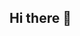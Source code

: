 ## Hi there 👋

<!--
<p><span style="font-size: x-large;"><strong><em><a href="https://top10nutranews.com/Try-Erecpower-Supplement" target="_blank" rel="nofollow" data-saferedirecturl="https://www.google.com/url?hl=en&amp;q=https://top10nutranews.com/Try-Erecpower-Supplement&amp;source=gmail&amp;ust=1729396053276000&amp;usg=AOvVaw06XcIbJNwXTUlJYkBNyRvC">Erecpower Supplement</a></em></strong></span></p>
<p><span style="font-size: x-large;"><em>╰<strong>┈➤</strong></em><strong><em>❗❗</em></strong><strong><em>Shop Now</em></strong><strong><em>❗❗</em></strong><strong><em>╰┈➤</em></strong></span></p>
<p><strong><em><a href="https://top10nutranews.com/Try-Erecpower-Supplement" target="_blank" rel="nofollow" data-saferedirecturl="https://www.google.com/url?hl=en&amp;q=https://top10nutranews.com/Try-Erecpower-Supplement&amp;source=gmail&amp;ust=1729396053276000&amp;usg=AOvVaw06XcIbJNwXTUlJYkBNyRvC"><span style="color: #ff0000; font-size: x-large;">https://top10nutranews.com/Try-Erecpower-Supplement</span></a></em></strong></p>
<p><span style="font-size: x-large;"><strong><em>╰┈➤</em></strong><strong><em>❗❗</em></strong><strong><em>Facebook Page</em></strong><strong><em>❗❗</em></strong><strong><em>╰┈➤</em></strong></span></p>
<p><strong><em><a href="https://www.facebook.com/BuyErecpowerSupplement" target="_blank" rel="nofollow" data-saferedirecturl="https://www.google.com/url?hl=en&amp;q=https://www.facebook.com/BuyErecpowerSupplement&amp;source=gmail&amp;ust=1729396053276000&amp;usg=AOvVaw3ws6693q1-Ti8yQyVMh8Su"><span style="color: #008000; font-size: x-large;">https://www.facebook.com/BuyErecpowerSupplement</span></a></em></strong></p>
<p style="text-align: center;"><strong><em><a href="https://top10nutranews.com/Try-Erecpower-Supplement" target="_blank" rel="nofollow" data-saferedirecturl="https://www.google.com/url?hl=en&amp;q=https://top10nutranews.com/Try-Erecpower-Supplement&amp;source=gmail&amp;ust=1729396053276000&amp;usg=AOvVaw06XcIbJNwXTUlJYkBNyRvC"><img src="https://groups.google.com/group/erecpower-supplement-website/attach/789b42f9b93c/36842920_web1_M1_ADW20240711_ErecPower-Teaser.jpg?part=0.3&amp;view=1" alt="36842920_web1_M1_ADW20240711_ErecPower-Teaser.jpg" width="535px" height="357px" data-iml="2209999.7999999523" /></a><br /></em></strong></p>
<p><strong><em><a href="https://top10nutranews.com/Try-Erecpower-Supplement" target="_blank" rel="nofollow" data-saferedirecturl="https://www.google.com/url?hl=en&amp;q=https://top10nutranews.com/Try-Erecpower-Supplement&amp;source=gmail&amp;ust=1729396053276000&amp;usg=AOvVaw06XcIbJNwXTUlJYkBNyRvC"><span style="color: #ff0000; font-size: large;">Erecpower Supplement</span></a></em></strong><em>&nbsp;- In today's fast-paced world, many men face challenges related to their sexual health. Factors such as stress, age, and lifestyle choices can affect male performance and vitality. However, advancements in science and technology have led to the development of male enhancement supplements like Erecpower Supplement, offering a natural solution to address these concerns.</em><strong><em><br /></em></strong></p>
<p><span style="font-size: x-large;"><strong><em>╰┈➤</em></strong><strong><em>&nbsp;Product Name:⇢&nbsp;</em></strong><strong><em><a href="https://top10nutranews.com/Try-Erecpower-Supplement" target="_blank" rel="nofollow" data-saferedirecturl="https://www.google.com/url?hl=en&amp;q=https://top10nutranews.com/Try-Erecpower-Supplement&amp;source=gmail&amp;ust=1729396053276000&amp;usg=AOvVaw06XcIbJNwXTUlJYkBNyRvC"><span style="color: #ff0000;">Erecpower Supplement</span></a></em></strong></span></p>
<p><span style="font-size: x-large;"><strong><em>╰┈➤</em></strong><strong><em>&nbsp;Benefits:⇢&nbsp;</em></strong><strong><em><a href="https://top10nutranews.com/Try-Erecpower-Supplement" target="_blank" rel="nofollow" data-saferedirecturl="https://www.google.com/url?hl=en&amp;q=https://top10nutranews.com/Try-Erecpower-Supplement&amp;source=gmail&amp;ust=1729396053276000&amp;usg=AOvVaw06XcIbJNwXTUlJYkBNyRvC"><span style="color: #008000;">Improve Testosterone Level and Libido</span></a></em></strong></span></p>
<p><span style="font-size: x-large;"><strong><em>╰┈➤</em></strong><strong><em>&nbsp;Rating:⇢&nbsp;</em></strong><strong><em><a href="https://top10nutranews.com/Buy-Semenoll-Male-Performance-Australia" target="_blank" rel="nofollow" data-saferedirecturl="https://www.google.com/url?hl=en&amp;q=https://top10nutranews.com/Buy-Semenoll-Male-Performance-Australia&amp;source=gmail&amp;ust=1729396053276000&amp;usg=AOvVaw3vUUhf266mxKySi3mErSVQ"><span lang="EN-US"><span style="color: #808080;">★★★★★(5.0)</span></span></a></em></strong></span></p>
<p><span style="font-size: x-large;"><strong><em>╰┈➤</em></strong><strong><em>&nbsp;Availability:⇢&nbsp;</em></strong><strong><em><a href="https://top10nutranews.com/Try-Erecpower-Supplement" target="_blank" rel="nofollow" data-saferedirecturl="https://www.google.com/url?hl=en&amp;q=https://top10nutranews.com/Try-Erecpower-Supplement&amp;source=gmail&amp;ust=1729396053276000&amp;usg=AOvVaw06XcIbJNwXTUlJYkBNyRvC"><span style="color: #ff0000;">In Stock Voted #1 Product in the&nbsp;</span></a></em></strong></span><strong><em><span style="color: #ff0000;">USA</span></em></strong></p>
<p><em><a href="https://top10nutranews.com/Try-Erecpower-Supplement" target="_blank" rel="nofollow" data-saferedirecturl="https://www.google.com/url?hl=en&amp;q=https://top10nutranews.com/Try-Erecpower-Supplement&amp;source=gmail&amp;ust=1729396053276000&amp;usg=AOvVaw06XcIbJNwXTUlJYkBNyRvC"><span style="color: #008000; font-size: x-large;"><strong>➻❥</strong><strong>&nbsp;</strong><strong>Click to Order Erecpower Supplement Here</strong><strong>&nbsp;</strong><strong>❥➻</strong></span></a></em></p>
<p style="text-align: center;"><em><a href="https://top10nutranews.com/Try-Erecpower-Supplement" target="_blank" rel="nofollow" data-saferedirecturl="https://www.google.com/url?hl=en&amp;q=https://top10nutranews.com/Try-Erecpower-Supplement&amp;source=gmail&amp;ust=1729396053276000&amp;usg=AOvVaw06XcIbJNwXTUlJYkBNyRvC"><img src="https://groups.google.com/group/erecpower-supplement-website/attach/789b42f9b93c/a2018336319_65.jfif?part=0.6&amp;view=1" alt="a2018336319_65.jfif" width="535px" height="535px" data-iml="2210023.2000000477" /></a><br /></em></p>
<p><strong><em><span style="font-size: large;">What are Erecpower Supplement ?</span></em></strong></p>
<p><em><a href="https://top10nutranews.com/Try-Erecpower-Supplement" target="_blank" rel="nofollow" data-saferedirecturl="https://www.google.com/url?hl=en&amp;q=https://top10nutranews.com/Try-Erecpower-Supplement&amp;source=gmail&amp;ust=1729396053276000&amp;usg=AOvVaw06XcIbJNwXTUlJYkBNyRvC"><strong><span style="color: #ff0000;">Erecpower Supplement</span></strong></a>&nbsp;supplements are designed to improve various aspects of male sexual health, including libido, stamina, and performance. These supplements typically contain a blend of natural ingredients that are known for their aphrodisiac and performance-enhancing properties.</em></p>
<p><strong><em><a href="https://top10nutranews.com/Try-Erecpower-Supplement" target="_blank" rel="nofollow" data-saferedirecturl="https://www.google.com/url?hl=en&amp;q=https://top10nutranews.com/Try-Erecpower-Supplement&amp;source=gmail&amp;ust=1729396053276000&amp;usg=AOvVaw06XcIbJNwXTUlJYkBNyRvC"><span style="color: #008000;">Erecpower Supplement</span></a>&nbsp;</em></strong><em>is formulated with a blend of natural ingredients that are believed to enhance various aspects of male sexual function, including libido, stamina, and erectile function. Erecpower Supplement is a revolutionary supplement designed to boost male vitality and performance. It's formulated with a blend of natural ingredients known for their ability to improve sexual health and overall well-being.</em></p>
<p><strong><em><span style="font-size: x-large;">How Does Erecpower Supplement Work?</span></em></strong></p>
<p><em><a href="https://www.facebook.com/BuyErecpowerSupplement" target="_blank" rel="nofollow" data-saferedirecturl="https://www.google.com/url?hl=en&amp;q=https://www.facebook.com/BuyErecpowerSupplement&amp;source=gmail&amp;ust=1729396053276000&amp;usg=AOvVaw3ws6693q1-Ti8yQyVMh8Su"><strong><span style="color: #008000;">Erecpower Supplement</span></strong></a>&nbsp;works through its potent blend of ingredients that target different aspects of male sexual health. These ingredients may help improve blood flow to the penis, support testosterone production, and boost overall sexual performance. Erecpower Supplement works by addressing the root causes of sexual dysfunction in men. It helps improve blood circulation to the penis, leading to harder and longer-lasting erections. Additionally, it boosts testosterone levels, which are essential for maintaining libido and sexual vitality.</em></p>
<p><strong><em><a href="https://www.facebook.com/BuyErecpowerSupplement" target="_blank" rel="nofollow" data-saferedirecturl="https://www.google.com/url?hl=en&amp;q=https://www.facebook.com/BuyErecpowerSupplement&amp;source=gmail&amp;ust=1729396053276000&amp;usg=AOvVaw3ws6693q1-Ti8yQyVMh8Su"><span style="color: #ff0000; font-size: large;">Erecpower Supplement</span></a>&nbsp;</em></strong><em>is a dietary supplement designed to support male sexual health and performance. With its blend of natural ingredients and potential benefits, it's no wonder why it's gained popularity among men looking to enhance their sexual experiences. However, it's essential to use caution and consult with a healthcare professional before starting any new supplement regimen, especially if you have underlying health conditions or are taking medications</em></p>
<p style="text-align: center;"><em><a href="https://top10nutranews.com/Try-Erecpower-Supplement" target="_blank" rel="nofollow" data-saferedirecturl="https://www.google.com/url?hl=en&amp;q=https://top10nutranews.com/Try-Erecpower-Supplement&amp;source=gmail&amp;ust=1729396053276000&amp;usg=AOvVaw06XcIbJNwXTUlJYkBNyRvC"><img src="https://groups.google.com/group/erecpower-supplement-website/attach/789b42f9b93c/458699195_122098409342513291_1737038024636770577_n.jpg?part=0.8&amp;view=1" alt="458699195_122098409342513291_1737038024636770577_n.jpg" width="535px" height="375px" data-iml="2210170.2000000477" /></a><br /></em></p>
<p><strong><em><span style="font-size: x-large;">The Science Behind Erecpower Supplement</span></em></strong></p>
<p><em><a href="https://www.facebook.com/BuyErecpowerSupplement" target="_blank" rel="nofollow" data-saferedirecturl="https://www.google.com/url?hl=en&amp;q=https://www.facebook.com/BuyErecpowerSupplement&amp;source=gmail&amp;ust=1729396053276000&amp;usg=AOvVaw3ws6693q1-Ti8yQyVMh8Su"><strong>Erecpower Supplement</strong></a>&nbsp;products has seen significant growth, with various supplements claiming to enhance male performance and address issues like erectile dysfunction and stamina. Among these, Erecpower Supplement stands out as a popular choice for many men seeking to improve their sexual health.</em></p>
<p><em>But what is the science behind Erecpower Supplement? Let's delve into the scientific aspects of this supplement to understand how it works and its potential benefits.</em></p>
<p><strong><em><a href="https://www.facebook.com/BuyErecpowerSupplement" target="_blank" rel="nofollow" data-saferedirecturl="https://www.google.com/url?hl=en&amp;q=https://www.facebook.com/BuyErecpowerSupplement&amp;source=gmail&amp;ust=1729396053276000&amp;usg=AOvVaw3ws6693q1-Ti8yQyVMh8Su"><span style="color: #ff0000;">Hormonal Balance</span></a>&nbsp;-</em></strong><em>&nbsp;One of the key factors in male sexual health is hormonal balance. Testosterone, a hormone primarily produced in the testicles, plays a crucial role in libido, muscle mass, bone density, and overall well-being. Erecpower Supplement contains ingredients known to support healthy testosterone levels, promoting sexual desire and performance.</em></p>
<p><strong><em><a href="https://www.facebook.com/BuyErecpowerSupplement" target="_blank" rel="nofollow" data-saferedirecturl="https://www.google.com/url?hl=en&amp;q=https://www.facebook.com/BuyErecpowerSupplement&amp;source=gmail&amp;ust=1729396053276000&amp;usg=AOvVaw3ws6693q1-Ti8yQyVMh8Su">Blood Flowand Nitric Oxide</a>&nbsp;-</em></strong><em>&nbsp;Another important aspect of male enhancement is blood flow, particularly to the genital area. Nitric oxide, a natural vasodilator, helps relax blood vessels and improve circulation, leading to better erections and enhanced sexual pleasure. Erecpower Supplement includes ingredients that boost nitric oxide production, supporting optimal blood flow for improved performance.</em></p>
<p><strong><em><a href="https://www.facebook.com/BuyErecpowerSupplement" target="_blank" rel="nofollow" data-saferedirecturl="https://www.google.com/url?hl=en&amp;q=https://www.facebook.com/BuyErecpowerSupplement&amp;source=gmail&amp;ust=1729396053276000&amp;usg=AOvVaw3ws6693q1-Ti8yQyVMh8Su"><span style="color: #ff0000;">Tissue Growth and Repair</span>&nbsp;</a>-&nbsp;</em></strong><em>Some male enhancement products focus on promoting tissue growth and repair in the penile region. Ingredients like L-arginine and horny goat weed, found in<strong>&nbsp;<a href="https://www.facebook.com/BuyErecpowerSupplement" target="_blank" rel="nofollow" data-saferedirecturl="https://www.google.com/url?hl=en&amp;q=https://www.facebook.com/BuyErecpowerSupplement&amp;source=gmail&amp;ust=1729396053276000&amp;usg=AOvVaw3ws6693q1-Ti8yQyVMh8Su"><span style="color: #008000;">Erecpower Supplement</span></a></strong>&nbsp;Reviews, are known for their potential to stimulate tissue regeneration and improve erectile function. These ingredients work synergistically to enhance sexual experiences.</em></p>
<p style="text-align: center;"><strong><em><a href="https://top10nutranews.com/Try-Erecpower-Supplement" target="_blank" rel="nofollow" data-saferedirecturl="https://www.google.com/url?hl=en&amp;q=https://top10nutranews.com/Try-Erecpower-Supplement&amp;source=gmail&amp;ust=1729396053276000&amp;usg=AOvVaw06XcIbJNwXTUlJYkBNyRvC"><span style="color: #ff0000; font-size: xx-large;">==&gt;&gt;Buy Now With Huge Discount&nbsp;⥤⥤&nbsp;Official Website Visit Now</span></a></em></strong></p>
<p><strong><em><span style="font-size: large;">Ingredients in Erecpower Supplement</span></em></strong></p>
<p><em><strong><a href="https://top10nutranews.com/Try-Erecpower-Supplement" target="_blank" rel="nofollow" data-saferedirecturl="https://www.google.com/url?hl=en&amp;q=https://top10nutranews.com/Try-Erecpower-Supplement&amp;source=gmail&amp;ust=1729396053276000&amp;usg=AOvVaw06XcIbJNwXTUlJYkBNyRvC">Erecpower Supplement</a></strong><strong>&nbsp;</strong>is formulated with a proprietary blend of natural ingredients, including herbal extracts, vitamins, and minerals. Some key ingredients include:</em></p>
<p><strong><em><a href="https://top10nutranews.com/Try-Erecpower-Supplement" target="_blank" rel="nofollow" data-saferedirecturl="https://www.google.com/url?hl=en&amp;q=https://top10nutranews.com/Try-Erecpower-Supplement&amp;source=gmail&amp;ust=1729396053276000&amp;usg=AOvVaw06XcIbJNwXTUlJYkBNyRvC"><span style="color: #ff0000;">Tongkat Ali</span>:</a></em></strong><em>&nbsp;Known for its ability to increase testosterone levels and improve sexual performance.</em></p>
<p><strong><em><a href="https://top10nutranews.com/Try-Erecpower-Supplement" target="_blank" rel="nofollow" data-saferedirecturl="https://www.google.com/url?hl=en&amp;q=https://top10nutranews.com/Try-Erecpower-Supplement&amp;source=gmail&amp;ust=1729396053276000&amp;usg=AOvVaw06XcIbJNwXTUlJYkBNyRvC">Horny Goat Weed:</a>&nbsp;</em></strong><em>Helps improve blood flow to the penis, leading to firmer and longer-lasting erections.</em></p>
<p><strong><em><a href="https://www.facebook.com/BuyErecpowerSupplement" target="_blank" rel="nofollow" data-saferedirecturl="https://www.google.com/url?hl=en&amp;q=https://www.facebook.com/BuyErecpowerSupplement&amp;source=gmail&amp;ust=1729396053276000&amp;usg=AOvVaw3ws6693q1-Ti8yQyVMh8Su"><span style="color: #ff0000;">Tribulus Terrestris:</span></a></em></strong><em>&nbsp;Boosts libido and enhances overall sexual function.</em></p>
<p><strong><em><a href="https://www.facebook.com/BuyErecpowerSupplement" target="_blank" rel="nofollow" data-saferedirecturl="https://www.google.com/url?hl=en&amp;q=https://www.facebook.com/BuyErecpowerSupplement&amp;source=gmail&amp;ust=1729396053276000&amp;usg=AOvVaw3ws6693q1-Ti8yQyVMh8Su"><span style="color: #008000;">Maca Root:</span></a></em></strong><em>&nbsp;Improves energy levels and stamina, allowing for better performance in the bedroom.</em></p>
<p><strong><em><a href="https://www.facebook.com/BuyErecpowerSupplement" target="_blank" rel="nofollow" data-saferedirecturl="https://www.google.com/url?hl=en&amp;q=https://www.facebook.com/BuyErecpowerSupplement&amp;source=gmail&amp;ust=1729396053276000&amp;usg=AOvVaw3ws6693q1-Ti8yQyVMh8Su"><span style="color: #ff0000;">L-Arginine:</span></a></em></strong><em><span style="color: #ff0000;">&nbsp;</span>An amino acid that promotes blood flow to the genital area, aiding in achieving and maintaining erections.</em></p>
<p style="text-align: center;"><em><a href="https://top10nutranews.com/Try-Erecpower-Supplement" target="_blank" rel="nofollow" data-saferedirecturl="https://www.google.com/url?hl=en&amp;q=https://top10nutranews.com/Try-Erecpower-Supplement&amp;source=gmail&amp;ust=1729396053276000&amp;usg=AOvVaw06XcIbJNwXTUlJYkBNyRvC"><img src="https://groups.google.com/group/erecpower-supplement-website/attach/789b42f9b93c/sex%20pill.png?part=0.2&amp;view=1" alt="sex pill.png" width="478px" height="317px" data-iml="2210215.600000024" /></a><br /></em></p>
<p><strong><em><span style="font-size: x-large;">Benefits of Using Erecpower Supplement</span></em></strong></p>
<p><strong><em><a href="https://www.facebook.com/BuyErecpowerSupplement" target="_blank" rel="nofollow" data-saferedirecturl="https://www.google.com/url?hl=en&amp;q=https://www.facebook.com/BuyErecpowerSupplement&amp;source=gmail&amp;ust=1729396053276000&amp;usg=AOvVaw3ws6693q1-Ti8yQyVMh8Su"><span style="color: #008000;">Improved Sexual Performance</span></a><span style="color: #008000;">&nbsp;</span>-&nbsp;</em></strong><em>One of the primary benefits of&nbsp;<a href="https://www.facebook.com/BuyErecpowerSupplement" target="_blank" rel="nofollow" data-saferedirecturl="https://www.google.com/url?hl=en&amp;q=https://www.facebook.com/BuyErecpowerSupplement&amp;source=gmail&amp;ust=1729396053276000&amp;usg=AOvVaw3ws6693q1-Ti8yQyVMh8Su"><strong><span style="color: #ff0000;">Erecpower Supplement</span></strong></a><span style="color: #ff0000;">&nbsp;</span>is its ability to improve sexual performance. The powerful blend of natural ingredients works synergistically to support blood flow, enhance testosterone levels, and boost energy levels. As a result, users may experience firmer and longer-lasting erections, increased staying power, and improved overall performance during intimate moments.</em></p>
<p><strong><em><a href="https://www.facebook.com/BuyErecpowerSupplement" target="_blank" rel="nofollow" data-saferedirecturl="https://www.google.com/url?hl=en&amp;q=https://www.facebook.com/BuyErecpowerSupplement&amp;source=gmail&amp;ust=1729396053277000&amp;usg=AOvVaw28jGW4__72zNRp_PFQHPvI">Increased Libido and Stamina</a></em></strong><strong><em>&nbsp;-</em></strong><em>&nbsp;Another significant advantage of Bio Peak is its potential to increase libido and stamina. The supplement contains ingredients known for their aphrodisiac properties, which can help reignite passion and desire. Additionally, by supporting energy levels and endurance, Alpha enables users to sustain peak performance throughout their intimate encounters, leading to enhanced sexual satisfaction for both partners.</em></p>
<p><strong><em><span style="color: #008000;">Enhanced Confidence and Self-Esteem</span></em></strong><strong><em>&nbsp;-</em></strong><em>&nbsp;Beyond the physical benefits, Erecpower Supplement can also have a positive impact on mental well-being. By improving sexual performance and satisfaction, individuals may experience a boost in confidence and self-esteem. Feeling more confident in bed can translate to improved self-assurance in other areas of life, ultimately leading to a more fulfilling and satisfying lifestyle.</em></p>
<p><strong><em><span style="color: #008000;">Scientific Evidence and Studies</span></em></strong><strong><em>&nbsp;-&nbsp;</em></strong><em>The effectiveness of Erecpower Supplement is backed by scientific evidence and studies. Clinical trials have demonstrated the potential of its key ingredients to enhance sexual function and performance. Research shows that regular use of Bio Peak can lead to significant improvements in erectile function, libido, and overall sexual satisfaction, making it a trusted choice for men seeking to optimize their sexual health.</em></p>
<p><strong><em><span style="color: #008000;">Enhanced Stamina</span></em></strong><strong><em>:&nbsp;</em></strong><em>Users may experience increased energy levels and stamina, allowing for longer-lasting sexual performance.</em></p>
<p><strong><em><span style="color: #ff0000;">Better Erections</span></em></strong><strong><em><span style="color: #ff0000;">:</span>&nbsp;</em></strong><em>By supporting blood flow to the penis, Erecpower Supplement could help improve erectile function and achieve firmer erections.</em></p>
<p><strong><em><span style="color: #008000;">Increased Confidence</span></em></strong><strong><em>:&nbsp;</em></strong><em>Improvements in sexual performance can lead to increased confidence and satisfaction in intimate encounters.</em></p>
<p><strong><em><span style="font-size: x-large;">Other Advantages of Erecpower Supplement</span></em></strong></p>
<p><em><span style="color: #008000;">"</span><strong><a href="https://www.facebook.com/BuyErecpowerSupplement" target="_blank" rel="nofollow" data-saferedirecturl="https://www.google.com/url?hl=en&amp;q=https://www.facebook.com/BuyErecpowerSupplement&amp;source=gmail&amp;ust=1729396053277000&amp;usg=AOvVaw28jGW4__72zNRp_PFQHPvI"><span style="color: #008000;">Erecpower Supplement</span></a>&nbsp;</strong>for Male Enhancement" may contain hemp plants and different decorations. They could give different advantages to your body, for example,</em></p>
<p><em>&bull; These may assist with getting better virility and centrality.</em></p>
<p><em>&bull; People could get better energy to perform for an entire evening.</em></p>
<p><em>&bull; These cases could give better trust in people.</em></p>
<p><em>&bull; One may not feel tired there of brain of taking these cases reliably.</em></p>
<p><em>&bull; One may not get pressure or strain there of psyche of requiring a regular piece of these compartments.</em></p>
<p><em>&bull; You could acquire power and constancy to perform around evening time.</em></p>
<p style="text-align: center;"><em><a href="https://top10nutranews.com/Try-Erecpower-Supplement" target="_blank" rel="nofollow" data-saferedirecturl="https://www.google.com/url?hl=en&amp;q=https://top10nutranews.com/Try-Erecpower-Supplement&amp;source=gmail&amp;ust=1729396053277000&amp;usg=AOvVaw2Gn0yFRDga7cJnBnF6t1oB"><img src="https://groups.google.com/group/erecpower-supplement-website/attach/789b42f9b93c/119153639-young-couple-having-in-the-bed-pasionate-young-lovers-making-love-in-the-bedroom-relationship-people.jpg?part=0.4&amp;view=1" alt="119153639-young-couple-having-in-the-bed-pasionate-young-lovers-making-love-in-the-bedroom-relationship-people.jpg" width="535px" height="332px" data-iml="2209974.899999976" /></a><br /></em></p>
<p><strong><em><span style="font-size: large;">How to Use Erecpower Supplement ?</span></em></strong></p>
<p><em><a href="https://www.facebook.com/BuyErecpowerSupplement" target="_blank" rel="nofollow" data-saferedirecturl="https://www.google.com/url?hl=en&amp;q=https://www.facebook.com/BuyErecpowerSupplement&amp;source=gmail&amp;ust=1729396053277000&amp;usg=AOvVaw28jGW4__72zNRp_PFQHPvI"><strong>Erecpower Supplement</strong></a>&nbsp;are easy to incorporate into your daily routine. Simply take the recommended dosage as needed, preferably with a meal for optimal absorption. These gummies can be consumed discreetly anytime, anywhere, making them a convenient option for busy individuals.</em></p>
<p><strong><em><span style="font-size: large;">Step 1: Read the Instructions</span></em></strong></p>
<p><em>Before using Erecpower Supplement, carefully read the instructions provided on the packaging. It is important to understand the recommended dosage and any precautions or warnings.</em></p>
<p><strong><em><span style="font-size: large;">Step 2: Start with a Low Dosage</span></em></strong></p>
<p><em>For optimal results, it is recommended to start with a low dosage of Erecpower Supplement.&nbsp; You can gradually increase the dosage if needed.</em></p>
<p><strong><em><span style="font-size: large;">Step 3: Take Regularly</span></em></strong></p>
<p><em>To experience the full benefits of Erecpower Supplement, it is important to take them regularly. Consistency is key in achieving desired results. Set a daily reminder or incorporate them into your daily routine.</em></p>
<p><strong><em><span style="font-size: large;">Step 4: Follow the Recommended Dosage</span></em></strong></p>
<p><em>Follow the recommended dosage as stated on the packaging or as advised by your healthcare professional. It is important not to exceed the recommended dosage to avoid any potential side effects.</em></p>
<p style="text-align: center;"><strong><em><a href="https://top10nutranews.com/Try-Erecpower-Supplement" target="_blank" rel="nofollow" data-saferedirecturl="https://www.google.com/url?hl=en&amp;q=https://top10nutranews.com/Try-Erecpower-Supplement&amp;source=gmail&amp;ust=1729396053277000&amp;usg=AOvVaw2Gn0yFRDga7cJnBnF6t1oB"><span style="color: #ff0000; font-size: xx-large;">==&gt;&gt;Buy Now With Huge Discount&nbsp;⥤⥤&nbsp;Official Website Visit Now</span></a></em></strong></p>
<p><strong><em><span style="font-size: large;">Dosage and Usage Instructions</span></em></strong></p>
<p><em>To experience the full benefits of<strong>&nbsp;<a href="https://top10nutranews.com/Try-Erecpower-Supplement" target="_blank" rel="nofollow" data-saferedirecturl="https://www.google.com/url?hl=en&amp;q=https://top10nutranews.com/Try-Erecpower-Supplement&amp;source=gmail&amp;ust=1729396053277000&amp;usg=AOvVaw2Gn0yFRDga7cJnBnF6t1oB">Erecpower Supplement</a></strong>, it's recommended to take the supplement as directed on the packaging. Typically, users are advised to take one to two capsules daily with water. Consistency is key, and results may vary for each individual.</em></p>
<p style="text-align: center;"><em><a href="https://top10nutranews.com/Try-Erecpower-Supplement" target="_blank" rel="nofollow" data-saferedirecturl="https://www.google.com/url?hl=en&amp;q=https://top10nutranews.com/Try-Erecpower-Supplement&amp;source=gmail&amp;ust=1729396053277000&amp;usg=AOvVaw2Gn0yFRDga7cJnBnF6t1oB"><img src="https://groups.google.com/group/erecpower-supplement-website/attach/789b42f9b93c/boudoir-4669606_640.jpg?part=0.7&amp;view=1" alt="boudoir-4669606_640.jpg" width="535px" height="357px" data-iml="2209829.399999976" /></a><br /></em></p>
<p><strong><em><span style="font-size: large;">Safety and Side Effects</span></em></strong></p>
<p><em>When used as directed, Erecpower Supplement is generally safe for most individuals. However, it's essential to follow the recommended dosage instructions and consult with a healthcare professional before starting any new supplement regimen, especially for those with underlying health conditions or taking medications. While rare, some potential side effects may include mild digestive discomfort or allergic reactions to specific ingredients.</em></p>
<p><em>Many men have reported positive experiences with&nbsp;<strong><a href="https://top10nutranews.com/Try-Erecpower-Supplement" target="_blank" rel="nofollow" data-saferedirecturl="https://www.google.com/url?hl=en&amp;q=https://top10nutranews.com/Try-Erecpower-Supplement&amp;source=gmail&amp;ust=1729396053277000&amp;usg=AOvVaw2Gn0yFRDga7cJnBnF6t1oB"><span style="color: #008000;">Erecpower Supplement</span></a>.</strong>&nbsp;They have noticed improvements in their sexual performance and overall satisfaction in the bedroom. Customers praise the product for its natural ingredients and effectiveness in enhancing male vitality.</em></p>
<p><strong><em><span style="font-size: large;">You need to follow under security endeavors while utilizing Erecpower Supplement :-</span></em></strong></p>
<p><em>&bull; Alcohol or smoking are not allowed.</em></p>
<p><em>&bull; If you are a male more than 18 years old, by then, at that point, you could utilize it.</em></p>
<p><em>&bull; Might you sooner or later get it far from the children?</em></p>
<p><strong><em><span style="font-size: large;">Possible Side Effects and Safety Concerns</span></em></strong></p>
<p><em>While&nbsp;<a href="https://top10nutranews.com/Try-Erecpower-Supplement" target="_blank" rel="nofollow" data-saferedirecturl="https://www.google.com/url?hl=en&amp;q=https://top10nutranews.com/Try-Erecpower-Supplement&amp;source=gmail&amp;ust=1729396053277000&amp;usg=AOvVaw2Gn0yFRDga7cJnBnF6t1oB"><strong><span style="color: #ff0000;">Erecpower Supplement</span></strong></a>&nbsp;is generally safe for most men, some individuals may experience mild side effects such as headache or upset stomach. It's essential to follow the recommended dosage instructions and consult with a healthcare professional before starting any new supplement regimen.</em></p>
<p><strong><em><span style="font-size: large;">Customer Reviews and Testimonials</span></em></strong></p>
<p><em>Erecpower Supplement have garnered positive feedback from satisfied customers worldwide. Many users have reported noticeable improvements in their sexual health and overall well-being after incorporating these gummies into their daily routine. From increased energy levels to enhanced performance, the benefits of Erecpower Supplement are undeniable.</em></p>
<p><strong><em><span style="font-size: large;">Comparing Erecpower Supplement with Other Products</span></em></strong></p>
<p><em>When comparing&nbsp;<a href="https://top10nutranews.com/Try-Erecpower-Supplement" target="_blank" rel="nofollow" data-saferedirecturl="https://www.google.com/url?hl=en&amp;q=https://top10nutranews.com/Try-Erecpower-Supplement&amp;source=gmail&amp;ust=1729396053277000&amp;usg=AOvVaw2Gn0yFRDga7cJnBnF6t1oB"><strong><span style="color: #ff0000;">Erecpower Supplement&nbsp;</span></strong></a>with other products on the market, several factors set them apart. From their premium-quality ingredients to their potent formula, Erecpower Supplement offer superior efficacy and value. With a reputation for excellence and a loyal customer base, It sets the standard for male enhancement products.</em></p>
<p><strong><em><span style="font-size: large;">Where to Buy Erecpower Supplement ?</span></em></strong></p>
<p><em><a href="https://top10nutranews.com/Try-Erecpower-Supplement" target="_blank" rel="nofollow" data-saferedirecturl="https://www.google.com/url?hl=en&amp;q=https://top10nutranews.com/Try-Erecpower-Supplement&amp;source=gmail&amp;ust=1729396053277000&amp;usg=AOvVaw2Gn0yFRDga7cJnBnF6t1oB"><strong>Erecpower Supplement&nbsp;</strong></a>is available for purchase online through the official website. It's essential to buy from a reputable source to ensure you're getting a genuine product with high-quality ingredients.</em></p>
<p style="text-align: center;"><em><a href="https://top10nutranews.com/Try-Erecpower-Supplement" target="_blank" rel="nofollow" data-saferedirecturl="https://www.google.com/url?hl=en&amp;q=https://top10nutranews.com/Try-Erecpower-Supplement&amp;source=gmail&amp;ust=1729396053277000&amp;usg=AOvVaw2Gn0yFRDga7cJnBnF6t1oB"><img src="https://groups.google.com/group/erecpower-supplement-website/attach/789b42f9b93c/1000_F_335590639_VZrqUOlgTeAzQk3LL2F9SFC9LL96F0Ea.jpg?part=0.1&amp;view=1" alt="1000_F_335590639_VZrqUOlgTeAzQk3LL2F9SFC9LL96F0Ea.jpg" width="535px" height="357px" data-iml="2210579.399999976" /></a><br /></em></p>
<p><strong><em>Conclusion</em></strong></p>
<p><strong><em><a href="https://top10nutranews.com/Try-Erecpower-Supplement" target="_blank" rel="nofollow" data-saferedirecturl="https://www.google.com/url?hl=en&amp;q=https://top10nutranews.com/Try-Erecpower-Supplement&amp;source=gmail&amp;ust=1729396053277000&amp;usg=AOvVaw2Gn0yFRDga7cJnBnF6t1oB">Erecpower Supplement</a>&nbsp;</em></strong><em>offers a natural and effective solution for men looking to improve their sexual health and performance. With its blend of natural ingredients and positive customer reviews, it's worth considering for those seeking to enhance their vitality and satisfaction in the bedroom.</em></p>
<p style="text-align: center;"><strong><em><a href="https://top10nutranews.com/Try-Erecpower-Supplement" target="_blank" rel="nofollow" data-saferedirecturl="https://www.google.com/url?hl=en&amp;q=https://top10nutranews.com/Try-Erecpower-Supplement&amp;source=gmail&amp;ust=1729396053277000&amp;usg=AOvVaw2Gn0yFRDga7cJnBnF6t1oB"><span style="color: #ff0000; font-size: xx-large;">==&gt;&gt;Buy Now With Huge Discount&nbsp;⥤⥤&nbsp;Official Website Visit Now</span></a></em></strong></p>
<p style="text-align: center;"><strong><em><a href="https://top10nutranews.com/Try-Erecpower-Supplement" target="_blank" rel="nofollow" data-saferedirecturl="https://www.google.com/url?hl=en&amp;q=https://top10nutranews.com/Try-Erecpower-Supplement&amp;source=gmail&amp;ust=1729396053277000&amp;usg=AOvVaw2Gn0yFRDga7cJnBnF6t1oB"><img src="https://groups.google.com/group/erecpower-supplement-website/attach/789b42f9b93c/Screenshot_1.png?part=0.5&amp;view=1" alt="Screenshot_1.png" width="535px" height="232px" data-iml="2210444.100000024" /></a><br /></em></strong></p>
<p><strong><em><a href="https://top10nutranews.com/Try-Erecpower-Supplement" target="_blank" rel="nofollow" data-saferedirecturl="https://www.google.com/url?hl=en&amp;q=https://top10nutranews.com/Try-Erecpower-Supplement&amp;source=gmail&amp;ust=1729396053277000&amp;usg=AOvVaw2Gn0yFRDga7cJnBnF6t1oB"><span style="color: #008000; font-size: x-large;">Tags:</span></a></em></strong></p>
<p><span style="font-size: x-large;"><strong><em><a href="https://www.facebook.com/BuyErecpowerSupplement" target="_blank" rel="nofollow" data-saferedirecturl="https://www.google.com/url?hl=en&amp;q=https://www.facebook.com/BuyErecpowerSupplement&amp;source=gmail&amp;ust=1729396053277000&amp;usg=AOvVaw28jGW4__72zNRp_PFQHPvI"><span style="color: #0000ff;">#ErecpowerSupplement</span></a></em></strong></span></p>
<p><span style="font-size: x-large;"><strong><em><a href="https://www.facebook.com/BuyErecpowerSupplement" target="_blank" rel="nofollow" data-saferedirecturl="https://www.google.com/url?hl=en&amp;q=https://www.facebook.com/BuyErecpowerSupplement&amp;source=gmail&amp;ust=1729396053277000&amp;usg=AOvVaw28jGW4__72zNRp_PFQHPvI"><span style="color: #0000ff;">#ErecpowerSupplementPrice</span></a></em></strong></span></p>
<p>&nbsp;<strong><em><a href="https://www.facebook.com/BuyErecpowerSupplement" target="_blank" rel="nofollow" data-saferedirecturl="https://www.google.com/url?hl=en&amp;q=https://www.facebook.com/BuyErecpowerSupplement&amp;source=gmail&amp;ust=1729396053277000&amp;usg=AOvVaw28jGW4__72zNRp_PFQHPvI"><span style="color: #0000ff; font-size: x-large;">#ErecpowerSupplementBuy</span></a></em></strong></p>
<p><span style="font-size: x-large;"><strong><em><a href="https://www.facebook.com/BuyErecpowerSupplement" target="_blank" rel="nofollow" data-saferedirecturl="https://www.google.com/url?hl=en&amp;q=https://www.facebook.com/BuyErecpowerSupplement&amp;source=gmail&amp;ust=1729396053277000&amp;usg=AOvVaw28jGW4__72zNRp_PFQHPvI"><span style="color: #0000ff;">#ErecpowerSupplementOffer</span></a></em></strong></span></p>
<p><span style="font-size: x-large;"><strong><em><a href="https://top10nutranews.com/Try-Erecpower-Supplement" target="_blank" rel="nofollow" data-saferedirecturl="https://www.google.com/url?hl=en&amp;q=https://top10nutranews.com/Try-Erecpower-Supplement&amp;source=gmail&amp;ust=1729396053277000&amp;usg=AOvVaw2Gn0yFRDga7cJnBnF6t1oB"><span style="color: #0000ff;">#ErecpowerSupplementOrder</span></a></em></strong></span></p>
<p><span style="font-size: x-large;"><strong><em><a href="https://top10nutranews.com/Try-Erecpower-Supplement" target="_blank" rel="nofollow" data-saferedirecturl="https://www.google.com/url?hl=en&amp;q=https://top10nutranews.com/Try-Erecpower-Supplement&amp;source=gmail&amp;ust=1729396053277000&amp;usg=AOvVaw2Gn0yFRDga7cJnBnF6t1oB"><span style="color: #0000ff;">#ErecpowerSupplementreviews</span></a></em></strong></span></p>
<p><span style="font-size: x-large;"><strong><em><a href="https://top10nutranews.com/Try-Erecpower-Supplement" target="_blank" rel="nofollow" data-saferedirecturl="https://www.google.com/url?hl=en&amp;q=https://top10nutranews.com/Try-Erecpower-Supplement&amp;source=gmail&amp;ust=1729396053277000&amp;usg=AOvVaw2Gn0yFRDga7cJnBnF6t1oB"><span style="color: #0000ff;">#ErecpowerSupplementresult</span></a></em></strong></span></p>
<p><span style="font-size: x-large;"><em><a href="https://top10nutranews.com/Try-Erecpower-Supplement" target="_blank" rel="nofollow" data-saferedirecturl="https://www.google.com/url?hl=en&amp;q=https://top10nutranews.com/Try-Erecpower-Supplement&amp;source=gmail&amp;ust=1729396053277000&amp;usg=AOvVaw2Gn0yFRDga7cJnBnF6t1oB"><strong><span style="color: #0000ff;">#ErecpowerSupplementBenefits</span></strong></a></em></span></p>
<p><em><a href="https://top10nutranews.com/Try-Erecpower-Supplement" target="_blank" rel="nofollow" data-saferedirecturl="https://www.google.com/url?hl=en&amp;q=https://top10nutranews.com/Try-Erecpower-Supplement&amp;source=gmail&amp;ust=1729396053277000&amp;usg=AOvVaw2Gn0yFRDga7cJnBnF6t1oB"><span style="color: #0000ff; font-size: x-large;"><strong>#ErecpowerSupplementsexualhealth</strong></span></a></em></p>
<p style="text-align: center;"><em><span style="color: #0000ff; font-size: x-large;"><strong><a href="https://top10nutranews.com/Try-Erecpower-Supplement" target="_blank" rel="nofollow" data-saferedirecturl="https://www.google.com/url?hl=en&amp;q=https://top10nutranews.com/Try-Erecpower-Supplement&amp;source=gmail&amp;ust=1729396053277000&amp;usg=AOvVaw2Gn0yFRDga7cJnBnF6t1oB"><span style="color: #ff0000; font-size: xx-large;">==&gt;&gt;Buy Now With Huge Discount&nbsp;⥤⥤&nbsp;Official Website Visit Now</span></a></strong></span></em></p>
<p><strong><a href="https://www.facebook.com/BuyErecpowerSupplement">https://www.facebook.com/BuyErecpowerSupplement</a></strong></p>
<p><strong><a href="https://erecpowersupplement.blogspot.com/2024/10/erecpower-supplement.html">https://erecpowersupplement.blogspot.com/2024/10/erecpower-supplement.html</a></strong></p>
<p><strong><a href="https://groups.google.com/g/erecpower-supplement-website/c/y3gNiaJ15oM">https://groups.google.com/g/erecpower-supplement-website/c/y3gNiaJ15oM</a></strong></p>
<p><strong><a href="https://sites.google.com/view/erecpower-supplement-website/">https://sites.google.com/view/erecpower-supplement-website/</a></strong></p>
<p><strong><a href="https://sites.google.com/view/erecpower-supplement-reviews/">https://sites.google.com/view/erecpower-supplement-reviews/</a></strong></p>
<p><strong><a href="https://in.pinterest.com/pin/959266789456150239/">https://in.pinterest.com/pin/959266789456150239/</a></strong></p>
<p><strong><a href="https://in.pinterest.com/pin/959266789456150230/">https://in.pinterest.com/pin/959266789456150230/</a></strong></p>
<p><strong><a href="https://in.pinterest.com/pin/959266789456150221/">https://in.pinterest.com/pin/959266789456150221/</a></strong></p>
<p><strong><a href="https://erecpower-supplement-reviews.jimdosite.com">https://erecpower-supplement-reviews.jimdosite.com</a></strong></p>
<p><strong><a href="https://erecpowersupplementreviews.godaddysites.com/">https://erecpowersupplementreviews.godaddysites.com/</a></strong></p>
<p><strong><a href="https://erecpower-supplement-reviews.company.site/">https://erecpower-supplement-reviews.company.site/</a></strong></p>
<p><strong><a href="https://erecpowersupplementbuy.hashnode.dev/erecpower-supplement-reviews-boost-stamina-staying-power-price">https://erecpowersupplementbuy.hashnode.dev/erecpower-supplement-reviews-boost-stamina-staying-power-price</a></strong></p>
<p><strong><a href="https://erecpowersupplementbuy.hashnode.dev/erecpower-supplement-reviews-review-makes-you-more-interested-in-sex">https://erecpowersupplementbuy.hashnode.dev/erecpower-supplement-reviews-review-makes-you-more-interested-in-sex</a></strong></p>
<p><strong><a href="https://maplems.net/forum/index.php?threads/erecpower-supplement-reviews-review-makes-you-more-interested-in-sex.796166/">https://maplems.net/forum/index.php?threads/erecpower-supplement-reviews-review-makes-you-more-interested-in-sex.796166/</a></strong></p>
<p><strong><a href="https://maplems.net/forum/index.php?threads/erecpower-supplement-reviews-%E2%80%93-boost-stamina-staying-power-price.796161/">https://maplems.net/forum/index.php?threads/erecpower-supplement-reviews-%E2%80%93-boost-stamina-staying-power-price.796161/</a></strong></p>
<p><strong><a href="https://chutpatti.com/read-blog/36405_erecpower-supplement-reviews-boost-stamina-amp-staying-power-price.html">https://chutpatti.com/read-blog/36405_erecpower-supplement-reviews-boost-stamina-amp-staying-power-price.html</a></strong></p>
<p><strong><a href="https://chutpatti.com/read-blog/36406_erecpower-supplement-reviews-review-makes-you-more-interested-in-sex.html">https://chutpatti.com/read-blog/36406_erecpower-supplement-reviews-review-makes-you-more-interested-in-sex.html</a></strong></p>
<p><strong><a href="http://themusicindustryonline.com/blogs/2168/Erecpower-Supplement-Reviews-review-makes-you-more-interested-in-sex">http://themusicindustryonline.com/blogs/2168/Erecpower-Supplement-Reviews-review-makes-you-more-interested-in-sex</a></strong></p>
<p><strong><a href="http://themusicindustryonline.com/blogs/2167/Erecpower-Supplement-Reviews-Boost-Stamina-Staying-Power-Price">http://themusicindustryonline.com/blogs/2167/Erecpower-Supplement-Reviews-Boost-Stamina-Staying-Power-Price</a></strong></p>
<p><strong><a href="https://www.faceblock.io/blogs/40622/Erecpower-Supplement-Reviews-Boost-Stamina-Staying-Power-Price">https://www.faceblock.io/blogs/40622/Erecpower-Supplement-Reviews-Boost-Stamina-Staying-Power-Price</a></strong></p>
<p><strong><a href="https://www.faceblock.io/blogs/40623/Erecpower-Supplement-Reviews-review-makes-you-more-interested-in-sex">https://www.faceblock.io/blogs/40623/Erecpower-Supplement-Reviews-review-makes-you-more-interested-in-sex</a></strong></p>
<p><strong><a href="https://codwarfare.com/community/threads/erecpower-supplement-reviews-%E2%80%93-boost-stamina-staying-power-price.39579/">https://codwarfare.com/community/threads/erecpower-supplement-reviews-%E2%80%93-boost-stamina-staying-power-price.39579/</a></strong></p>
<p><strong><a href="https://codwarfare.com/community/threads/erecpower-supplement-reviews-review-makes-you-more-interested-in-sex.39584/">https://codwarfare.com/community/threads/erecpower-supplement-reviews-review-makes-you-more-interested-in-sex.39584/</a></strong></p>
<p><strong><a href="https://codwarfare.com/community/threads/erecpower-supplement-reviews-worlds-no-1-male-sex-booster-product.39590/">https://codwarfare.com/community/threads/erecpower-supplement-reviews-worlds-no-1-male-sex-booster-product.39590/</a></strong></p>
<p><strong><a href="https://forum.dtlcity.by/threads/erecpower-supplement-reviews-worlds-no-1-male-sex-booster-product.1402/">https://forum.dtlcity.by/threads/erecpower-supplement-reviews-worlds-no-1-male-sex-booster-product.1402/</a></strong></p>
<p><strong><a href="https://forum.dtlcity.by/threads/erecpower-supplement-reviews-review-makes-you-more-interested-in-sex.1400/">https://forum.dtlcity.by/threads/erecpower-supplement-reviews-review-makes-you-more-interested-in-sex.1400/</a></strong></p>
<p><strong><a href="https://forum.dtlcity.by/threads/erecpower-supplement-reviews-boost-stamina-staying-power-price.1399/">https://forum.dtlcity.by/threads/erecpower-supplement-reviews-boost-stamina-staying-power-price.1399/</a></strong></p>
<p><strong><a href="https://forum.deovr.com/d/4843-erecpower-supplement-reviews-boost-stamina-staying-power-price">https://forum.deovr.com/d/4843-erecpower-supplement-reviews-boost-stamina-staying-power-price</a></strong></p>
<p><strong><a href="https://forum.deovr.com/d/4844-erecpower-supplement-reviews-review-makes-you-more-interested-in-sex">https://forum.deovr.com/d/4844-erecpower-supplement-reviews-review-makes-you-more-interested-in-sex</a></strong></p>
<p><strong><a href="https://forum.deovr.com/d/4845-erecpower-supplement-reviews-worlds-no1-male-sex-booster-product">https://forum.deovr.com/d/4845-erecpower-supplement-reviews-worlds-no1-male-sex-booster-product</a></strong></p>
<p><strong><a href="https://forum.ethernum.org/threads/erecpower-supplement-reviews-worlds-no-1-male-sex-booster-product.4669/">https://forum.ethernum.org/threads/erecpower-supplement-reviews-worlds-no-1-male-sex-booster-product.4669/</a></strong></p>
<p><strong><a href="https://forum.ethernum.org/threads/erecpower-supplement-reviews-%E2%80%93-boost-stamina-staying-power-price.4661/">https://forum.ethernum.org/threads/erecpower-supplement-reviews-%E2%80%93-boost-stamina-staying-power-price.4661/</a></strong></p>
<p><strong><a href="https://forum.ethernum.org/threads/erecpower-supplement-reviews-review-makes-you-more-interested-in-sex.4666/">https://forum.ethernum.org/threads/erecpower-supplement-reviews-review-makes-you-more-interested-in-sex.4666/</a></strong></p>
<p><strong><a href="https://devfolio.co/projects/erecpower-supplement-reviews-worlds-no-male-04c2">https://devfolio.co/projects/erecpower-supplement-reviews-worlds-no-male-04c2</a></strong></p>
<p><strong><a href="https://devfolio.co/projects/erecpower-supplement-reviews-boost-stamina-and-7e88">https://devfolio.co/projects/erecpower-supplement-reviews-boost-stamina-and-7e88</a></strong></p>
<p><strong><a href="https://devfolio.co/projects/erecpower-supplement-reviews-review-692a">https://devfolio.co/projects/erecpower-supplement-reviews-review-692a</a></strong></p>
**Here are some ideas to get you started:**

🙋‍♀️ A short introduction - what is your organization all about?
🌈 Contribution guidelines - how can the community get involved?
👩‍💻 Useful resources - where can the community find your docs? Is there anything else the community should know?
🍿 Fun facts - what does your team eat for breakfast?
🧙 Remember, you can do mighty things with the power of [Markdown](https://docs.github.com/github/writing-on-github/getting-started-with-writing-and-formatting-on-github/basic-writing-and-formatting-syntax)
-->
